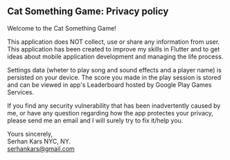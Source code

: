 ## Cat Something Game: Privacy policy

Welcome to the Cat Something Game!

This application does NOT collect, use or share any information from user. This application has been created to improve my skills in Flutter and to get ideas about mobile application development and managing the life process. 

Settings data (wheter to play song and sound effects and a player name) is persisted on your device. The score you made in the play session is stored and can be viewed in app's Leaderboard hosted by Google Play Games Services.

If you find any security vulnerability that has been inadvertently caused by me, or have any question regarding how the app protectes your privacy, please send me an email and I will surely try to fix it/help you.

Yours sincerely,  
Serhan Kars
NYC, NY.  
serhankars@gmail.com
